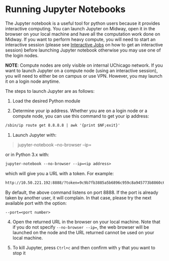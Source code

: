 # Running Jupyter Notebooks

The Jupyter notebook is a useful tool for python users because it provides
interactive computing. You can launch Jupyter on Midway, open it in the
browser on your local machine and have all the computation work done
on Midway. If you want to perform heavy compute, you will need to start an interactive session (please see
[Interactive Jobs](../../../using-midway/index.md#interactive-jobs) on how to get an interactive session)
before launching Jupyter notebook otherwise you may use one of the login nodes.

**NOTE**: Compute nodes are only visible on internal UChicago network. If
you want to launch Jupyter on a compute node (using an interactive session), you will need to either
be on campus or use VPN. However, you may launch it on a login node anytime.

The steps to launch Jupyter are as follows:


1. Load the desired Python module

2. Determine your ip address. Whether you are on a login node or a compute node,
you can use this command to get your ip address:

```default
/sbin/ip route get 8.8.8.8 | awk '{print $NF;exit}'
```


1. Launch Jupyter with:

> jupyter-notebook –no-browser –ip=<ip address>

or in Python 3.x with:

```default
jupyter-notebook --no-browser --ip=<ip address>
```

which will give you a URL with a token. For example:

```default
http://10.50.221.192:8888/?token=9c9b7fb3885a5b6896c959c8a945773b8860c6e2e0bad629
```

By default, the above command listens on port 8888. If the port is already taken
by another user, it will complain. In that case, please try the next available port
with the option:

```default
--port=<port number>
```

4. Open the returned URL in the browser on your local machine. Note that if you do
not specify `--no-browser --ip=`, the web browser will be launched on the node and
the URL returned cannot be used on your local machine.

5. To kill Jupyter, press `Ctrl+c` and then confirm with `y` that you want to
stop it
